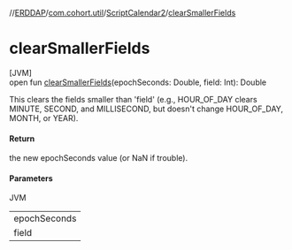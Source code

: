 //[ERDDAP](../../../index.md)/[com.cohort.util](../index.md)/[ScriptCalendar2](index.md)/[clearSmallerFields](clear-smaller-fields.md)

# clearSmallerFields

[JVM]\
open fun [clearSmallerFields](clear-smaller-fields.md)(epochSeconds: Double, field: Int): Double

This clears the fields smaller than 'field' (e.g., HOUR_OF_DAY clears MINUTE, SECOND, and MILLISECOND, but doesn't change HOUR_OF_DAY, MONTH, or YEAR).

#### Return

the new epochSeconds value (or NaN if trouble).

#### Parameters

JVM

| |
|---|
| epochSeconds |
| field | e.g., HOUR_OF_DAY |